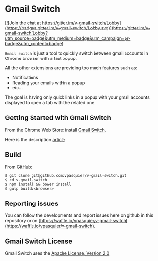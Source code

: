 # Gmail Switch

[![Join the chat at https://gitter.im/v-gmail-switch/Lobby](https://badges.gitter.im/v-gmail-switch/Lobby.svg)](https://gitter.im/v-gmail-switch/Lobby?utm_source=badge&utm_medium=badge&utm_campaign=pr-badge&utm_content=badge)

`Gmail switch` is just a tool to quickly switch between gmail accounts in Chrome browser with a fast popup.

All the other extensions are providing too much features such as:

- Notifications
- Reading your emails within a popup
- etc...

The goal is having only quick links in a popup with your gmail accounts displayed to open a tab with the related one.

## Getting Started with Gmail Switch

From the Chrome Web Store: install [Gmail Switch](https://chrome.google.com/webstore/detail/gmail-switch/mhehbcmdngeklochfbpihjgmgepkddie).

Here is the description [article](https://medium.com/@vladimir.pasquier/fastboot-browser-extension-e0956f5a029e)

## Build

From GitHub:

```
$ git clone git@github.com:vpasquier/v-gmail-switch.git
$ cd v-gmail-switch
$ npm install && bower install
$ gulp build:<browser>
```

## Reporting issues

You can follow the developments and report issues here on github in this repository or on [https://waffle.io/vpasquier/v-gmail-switch](https://waffle.io/vpasquier/v-gmail-switch).

## Gmail Switch License

Gmail Switch uses the [Apache License, Version 2.0](https://www.apache.org/licenses/LICENSE-2.0.html)

